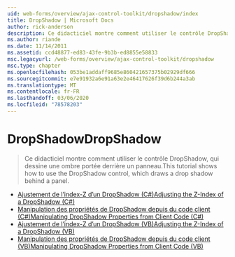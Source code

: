 ```yaml
---
uid: web-forms/overview/ajax-control-toolkit/dropshadow/index
title: DropShadow | Microsoft Docs
author: rick-anderson
description: Ce didacticiel montre comment utiliser le contrôle DropShadow, qui dessine une ombre portée derrière un panneau.
ms.author: riande
ms.date: 11/14/2011
ms.assetid: ccd48877-ed83-43fe-9b3b-ed8855e58833
msc.legacyurl: /web-forms/overview/ajax-control-toolkit/dropshadow
msc.type: chapter
ms.openlocfilehash: 053be1addaff9685e860421657375b02929df666
ms.sourcegitcommit: e7e91932a6e91a63e2e46417626f39d6b244a3ab
ms.translationtype: MT
ms.contentlocale: fr-FR
ms.lasthandoff: 03/06/2020
ms.locfileid: "78578203"
---
```

# <a name="dropshadow"></a><span data-ttu-id="afb8b-103">DropShadow</span><span class="sxs-lookup"><span data-stu-id="afb8b-103">DropShadow</span></span>

> <span data-ttu-id="afb8b-104">Ce didacticiel montre comment utiliser le contrôle DropShadow, qui dessine une ombre portée derrière un panneau.</span><span class="sxs-lookup"><span data-stu-id="afb8b-104">This tutorial shows how to use the DropShadow control, which draws a drop shadow behind a panel.</span></span>

- [<span data-ttu-id="afb8b-105">Ajustement de l’index-Z d’un DropShadow (C#)</span><span class="sxs-lookup"><span data-stu-id="afb8b-105">Adjusting the Z-Index of a DropShadow (C#)</span></span>](adjusting-the-z-index-of-a-dropshadow-cs.md)
- [<span data-ttu-id="afb8b-106">Manipulation des propriétés de DropShadow depuis du code client (C#)</span><span class="sxs-lookup"><span data-stu-id="afb8b-106">Manipulating DropShadow Properties from Client Code (C#)</span></span>](manipulating-dropshadow-properties-from-client-code-cs.md)
- [<span data-ttu-id="afb8b-107">Ajustement de l’index-Z d’un DropShadow (VB)</span><span class="sxs-lookup"><span data-stu-id="afb8b-107">Adjusting the Z-Index of a DropShadow (VB)</span></span>](adjusting-the-z-index-of-a-dropshadow-vb.md)
- [<span data-ttu-id="afb8b-108">Manipulation des propriétés de DropShadow depuis du code client (VB)</span><span class="sxs-lookup"><span data-stu-id="afb8b-108">Manipulating DropShadow Properties from Client Code (VB)</span></span>](manipulating-dropshadow-properties-from-client-code-vb.md)

